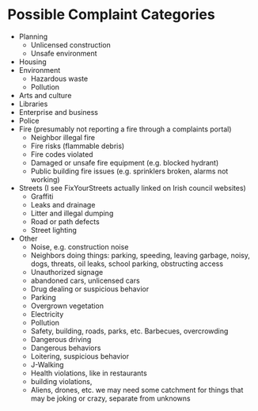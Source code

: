# Possible Complaint Categories

- Planning
	- Unlicensed construction
	- Unsafe environment
- Housing
- Environment
	- Hazardous waste
	- Pollution
- Arts and culture
- Libraries
- Enterprise and business
- Police
- Fire (presumably not reporting a fire through a complaints portal)
	- Neighbor illegal fire
	- Fire risks (flammable debris)
	- Fire codes violated
	- Damaged or unsafe fire equipment (e.g. blocked hydrant)
	- Public building fire issues (e.g. sprinklers broken, alarms not working)
- Streets (I see FixYourStreets actually linked on Irish council websites)
	- Graffiti
	- Leaks and drainage
	- Litter and illegal dumping
	- Road or path defects
	- Street lighting
- Other
	- Noise, e.g. construction noise
	- Neighbors doing things: parking, speeding, leaving garbage, noisy, dogs, threats, oil leaks, school parking, obstructing access
	- Unauthorized signage
	- abandoned cars, unlicensed cars
	- Drug dealing or suspicious behavior
	- Parking
	- Overgrown vegetation
	- Electricity
	- Pollution
	- Safety, building, roads, parks, etc. Barbecues, overcrowding
	- Dangerous driving
	- Dangerous behaviors
	- Loitering, suspicious behavior
	- J-Walking
	- Health violations, like in restaurants
	- building violations, 
	- Aliens, drones, etc. we may need some catchment for things that may be joking or crazy, separate from unknowns
